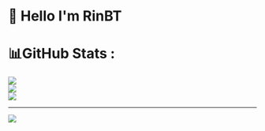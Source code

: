 # 👋 Hello I'm RinBT

# 📊GitHub Stats :
![](https://github-readme-stats.vercel.app/api?username=RinBT&theme=radical&hide_border=false&include_all_commits=false&count_private=false)<br/>
![](https://github-readme-streak-stats.herokuapp.com/?user=RinBT&theme=radical&hide_border=false)<br/>
![](https://github-readme-stats.vercel.app/api/top-langs/?username=RinBT&theme=radical&hide_border=false&include_all_commits=false&count_private=false&layout=compact)

---
[![](https://visitcount.itsvg.in/api?id=RinBT&icon=0&color=0)](https://visitcount.itsvg.in)
